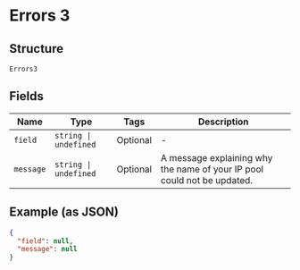 
# Errors 3

## Structure

`Errors3`

## Fields

| Name | Type | Tags | Description |
|  --- | --- | --- | --- |
| `field` | `string \| undefined` | Optional | - |
| `message` | `string \| undefined` | Optional | A message explaining why the name of your IP pool could not be updated. |

## Example (as JSON)

```json
{
  "field": null,
  "message": null
}
```

